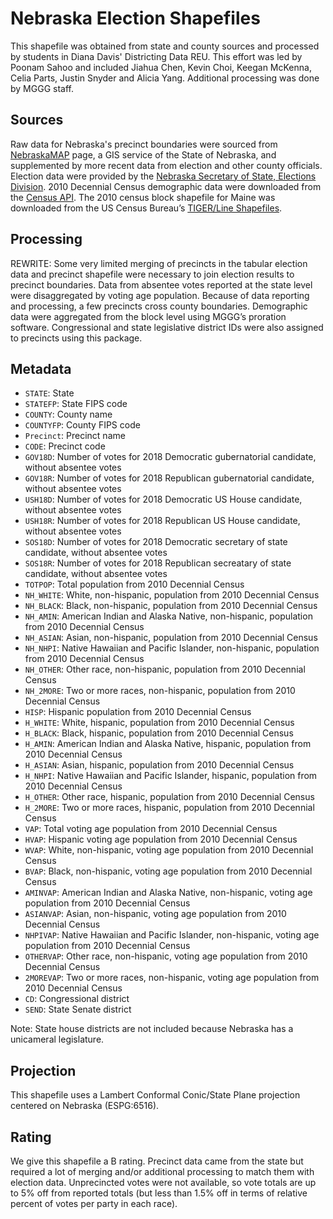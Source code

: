 # Nebraska Election Shapefiles
This shapefile was obtained from state and county sources and processed by students in Diana Davis' Districting Data REU. This effort was led by Poonam Sahoo and included Jiahua Chen, Kevin Choi, Keegan McKenna, Celia Parts, Justin Snyder and Alicia Yang. Additional processing was done by MGGG staff.


## Sources
Raw data for Nebraska's precinct boundaries were sourced from [NebraskaMAP](https://www.nebraskamap.gov/datasets/voting-districts) page, a GIS service of the State of Nebraska, and supplemented by more recent data from election and other county officials. Election data were provided by the [Nebraska Secretary of State, Elections Division](https://sos.nebraska.gov/elections/elections-division). 2010 Decennial Census demographic data were downloaded from the [Census API](https://api.census.gov/data/2010/dec/sf1). The 2010 census block shapefile for Maine was downloaded from the US Census Bureau’s [TIGER/Line Shapefiles](https://www.census.gov/geographies/mapping-files/time-series/geo/tiger-line-file.html).

## Processing
REWRITE: Some very limited merging of precincts in the tabular election data and precinct shapefile were necessary to join election results to precinct boundaries. Data from absentee votes reported at the state level were disaggregated by voting age population. Because of data reporting and processing, a few precincts cross county boundaries. Demographic data were aggregated from the block level using MGGG’s proration software. Congressional and state legislative district IDs were also assigned to precincts using this package.


## Metadata
* `STATE`: State
* `STATEFP`: State FIPS code
* `COUNTY`: County name
* `COUNTYFP`: County FIPS code
* `Precinct`: Precinct name
* `CODE`: Precinct code
* `GOV18D`: Number of votes for 2018 Democratic gubernatorial candidate, without absentee votes
* `GOV18R`: Number of votes for 2018 Republican gubernatorial candidate, without absentee votes
*	`USH18D`: Number of votes for 2018 Democratic US House candidate, without absentee votes
*	`USH18R`: Number of votes for 2018 Republican US House candidate, without absentee votes
*	`SOS18D`: Number of votes for 2018 Democratic secretary of state candidate, without absentee votes
*	`SOS18R`: Number of votes for 2018 Republican secreatary of state candidate, without absentee votes
* `TOTPOP`: Total population from 2010 Decennial Census
* `NH_WHITE`: White, non-hispanic, population from 2010 Decennial Census
* `NH_BLACK`: Black, non-hispanic, population from 2010 Decennial Census
* `NH_AMIN`: American Indian and Alaska Native, non-hispanic, population from 2010 Decennial Census
* `NH_ASIAN`: Asian, non-hispanic, population from 2010 Decennial Census
* `NH_NHPI`: Native Hawaiian and Pacific Islander, non-hispanic, population from 2010 Decennial Census
* `NH_OTHER`: Other race, non-hispanic, population from 2010 Decennial Census
* `NH_2MORE`: Two or more races, non-hispanic, population from 2010 Decennial Census
* `HISP`: Hispanic population from 2010 Decennial Census
* `H_WHITE`: White, hispanic, population from 2010 Decennial Census
* `H_BLACK`: Black, hispanic, population from 2010 Decennial Census
* `H_AMIN`: American Indian and Alaska Native, hispanic, population from 2010 Decennial Census
* `H_ASIAN`: Asian, hispanic, population from 2010 Decennial Census
* `H_NHPI`: Native Hawaiian and Pacific Islander, hispanic, population from 2010 Decennial Census
* `H_OTHER`: Other race, hispanic, population from 2010 Decennial Census
* `H_2MORE`: Two or more races, hispanic, population from 2010 Decennial Census
* `VAP`: Total voting age population from 2010 Decennial Census
* `HVAP`: Hispanic voting age population from 2010 Decennial Census
* `WVAP`: White, non-hispanic, voting age population from 2010 Decennial Census
* `BVAP`: Black, non-hispanic, voting age population from 2010 Decennial Census
* `AMINVAP`: American Indian and Alaska Native, non-hispanic, voting age population from 2010 Decennial Census
* `ASIANVAP`: Asian, non-hispanic, voting age population from 2010 Decennial Census
* `NHPIVAP`: Native Hawaiian and Pacific Islander, non-hispanic, voting age population from 2010 Decennial Census
* `OTHERVAP`: Other race, non-hispanic, voting age population from 2010 Decennial Census
* `2MOREVAP`: Two or more races, non-hispanic, voting age population from 2010 Decennial Census
* `CD`: Congressional district
* `SEND`: State Senate district

Note: State house districts are not included because Nebraska has a unicameral legislature.

## Projection
This shapefile uses a Lambert Conformal Conic/State Plane projection centered on Nebraska (ESPG:6516).

## Rating
We give this shapefile a B rating. Precinct data came from the state but required a lot of merging and/or additional processing to match them with election data. Unprecincted votes were not available, so vote totals are up to 5% off from reported totals (but less than 1.5% off in terms of relative percent of votes per party in each race).
